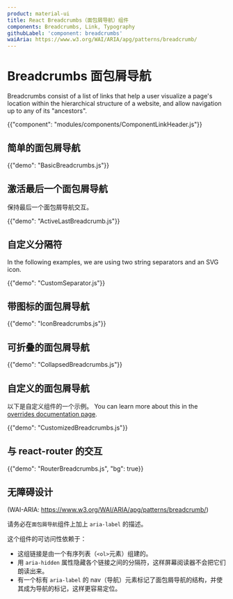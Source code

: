 ```yaml
---
product: material-ui
title: React Breadcrumbs（面包屑导航）组件
components: Breadcrumbs, Link, Typography
githubLabel: 'component: breadcrumbs'
waiAria: https://www.w3.org/WAI/ARIA/apg/patterns/breadcrumb/
---
```


# Breadcrumbs 面包屑导航

<p class="description">Breadcrumbs consist of a list of links that help a user visualize a page's location within the hierarchical structure of a website, and allow navigation up to any of its "ancestors".</p>

{{"component": "modules/components/ComponentLinkHeader.js"}}

## 简单的面包屑导航

{{"demo": "BasicBreadcrumbs.js"}}

## 激活最后一个面包屑导航

保持最后一个面包屑导航交互。

{{"demo": "ActiveLastBreadcrumb.js"}}

## 自定义分隔符

In the following examples, we are using two string separators and an SVG icon.

{{"demo": "CustomSeparator.js"}}

## 带图标的面包屑导航

{{"demo": "IconBreadcrumbs.js"}}

## 可折叠的面包屑导航

{{"demo": "CollapsedBreadcrumbs.js"}}

## 自定义的面包屑导航

以下是自定义组件的一个示例。 You can learn more about this in the [overrides documentation page](/material-ui/customization/how-to-customize/).

{{"demo": "CustomizedBreadcrumbs.js"}}

## 与 react-router 的交互

{{"demo": "RouterBreadcrumbs.js", "bg": true}}

## 无障碍设计

(WAI-ARIA: https://www.w3.org/WAI/ARIA/apg/patterns/breadcrumb/)

请务必在`面包屑导航`组件上加上 `aria-label` 的描述。

这个组件的可访问性依赖于：

- 这组链接是由一个有序列表（`<ol>`元素）组建的。
- 用 `aria-hidden` 属性隐藏各个链接之间的分隔符，这样屏幕阅读器不会把它们朗读出来。
- 有一个标有 `aria-label` 的 nav（导航）元素标记了面包屑导航的结构，并使其成为导航的标记，这样更容易定位。
